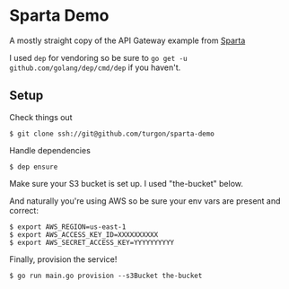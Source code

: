 # Sparta Demo

A mostly straight copy of the API Gateway example from [Sparta][1]

I used `dep` for vendoring so be sure to `go get -u github.com/golang/dep/cmd/dep` if you haven't.

## Setup

Check things out
```
$ git clone ssh://git@github.com/turgon/sparta-demo
```

Handle dependencies
```
$ dep ensure
```

Make sure your S3 bucket is set up. I used "the-bucket" below.

And naturally you're using AWS so be sure your env vars are present and correct:
```
$ export AWS_REGION=us-east-1
$ export AWS_ACCESS_KEY_ID=XXXXXXXXXX
$ export AWS_SECRET_ACCESS_KEY=YYYYYYYYYY
```

Finally, provision the service!
```
$ go run main.go provision --s3Bucket the-bucket
```

[1]: http://gosparta.io/docs/apigateway/example1/
